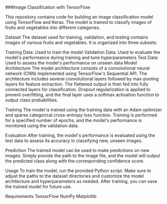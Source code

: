 ###Image Classification with TensorFlow

This repository contains code for building an image classification model using TensorFlow and Keras. The model is trained to classify images of fruits and vegetables into different categories.

Dataset
The dataset used for training, validation, and testing contains images of various fruits and vegetables. It is organized into three subsets:

Training Data: Used to train the model
Validation Data: Used to evaluate the model's performance during training and tune hyperparameters
Test Data: Used to assess the model's performance on unseen data
Model Architecture
The model architecture consists of a convolutional neural network (CNN) implemented using TensorFlow's Sequential API. The architecture includes several convolutional layers followed by max-pooling layers for feature extraction. The flattened output is then fed into fully connected layers for classification. Dropout regularization is applied to prevent overfitting, and the final layer uses a softmax activation function to output class probabilities.

Training
The model is trained using the training data with an Adam optimizer and sparse categorical cross-entropy loss function. Training is performed for a specified number of epochs, and the model's performance is monitored using the validation data.

Evaluation
After training, the model's performance is evaluated using the test data to assess its accuracy in classifying new, unseen images.

Prediction
The trained model can be used to make predictions on new images. Simply provide the path to the image file, and the model will output the predicted class along with the corresponding confidence score.

Usage
To train the model, run the provided Python script. Make sure to adjust the paths to the dataset directories and customize the model architecture and hyperparameters as needed. After training, you can save the trained model for future use.

Requirements
TensorFlow
NumPy
Matplotlib
